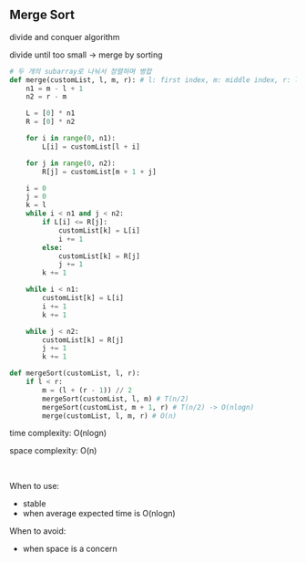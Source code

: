 ## Merge Sort

divide and conquer algorithm

divide until too small -> merge by sorting

```python
# 두 개의 subarray로 나눠서 정렬하며 병합
def merge(customList, l, m, r): # l: first index, m: middle index, r: last index
    n1 = m - l + 1
    n2 = r - m 

    L = [0] * n1
    R = [0] * n2

    for i in range(0, n1):
        L[i] = customList[l + i]

    for j in range(0, n2):
        R[j] = customList[m + 1 + j]

    i = 0
    j = 0
    k = l
    while i < n1 and j < n2:
        if L[i] <= R[j]:
            customList[k] = L[i]
            i += 1
        else:
            customList[k] = R[j]
            j += 1
        k += 1

    while i < n1:
        customList[k] = L[i]
        i += 1
        k += 1

    while j < n2:
        customList[k] = R[j]
        j += 1
        k += 1

def mergeSort(customList, l, r):
    if l < r:
        m = (l + (r - 1)) // 2
        mergeSort(customList, l, m) # T(n/2)
        mergeSort(customList, m + 1, r) # T(n/2) -> O(nlogn)
        merge(customList, l, m, r) # O(n)
```
time complexity: O(nlogn)

space complexity: O(n)

<br/>

When to use:
- stable
- when average expected time is O(nlogn)

When to avoid:
- when space is a concern